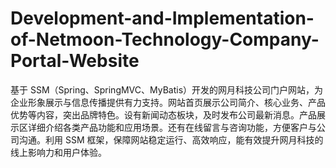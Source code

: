 # Development-and-Implementation-of-Netmoon-Technology-Company-Portal-Website
基于 SSM（Spring、SpringMVC、MyBatis）开发的网月科技公司门户网站，为企业形象展示与信息传播提供有力支持。网站首页展示公司简介、核心业务、产品优势等内容，突出品牌特色。设有新闻动态板块，及时发布公司最新消息。产品展示区详细介绍各类产品功能和应用场景。还有在线留言与咨询功能，方便客户与公司沟通。利用 SSM 框架，保障网站稳定运行、高效响应，能有效提升网月科技的线上影响力和用户体验。 
